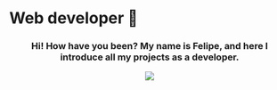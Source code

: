 ### <h1> Web developer 🦉</h1>

  <div>
  <a align="center">
    <h3 align="center">Hi! How have you been? My name is Felipe, and here I introduce all my projects as a developer.</h3>
    
 <p align="center">
  <a >
    <img src="https://skillicons.dev/icons?i=git,js,mysql,react,mongodb,nestjs,linux,py,nodejs,postgres,nextjs,ts" />
  </a>
</p>

  <a/>
  <div/>
